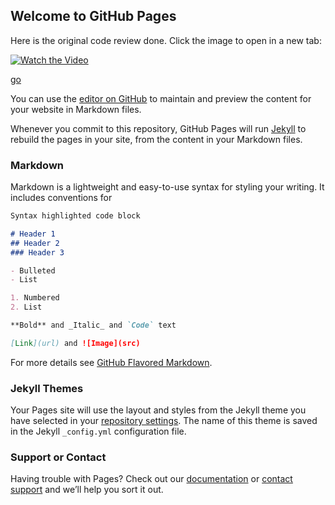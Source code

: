 ## Welcome to GitHub Pages

Here is the original code review done. Click the image to open in a new tab:

[![Watch the Video](https://user-images.githubusercontent.com/54014387/154746799-9a32f995-b7bf-492a-8e96-47e56e0d60a4.png)](https://youtu.be/yE5N1a46ZKg)

[go](https://youtu.be/yE5N1a46ZKg)

You can use the [editor on GitHub](https://github.com/lzburkham/lzburkham.github.io/edit/main/README.md) to maintain and preview the content for your website in Markdown files.

Whenever you commit to this repository, GitHub Pages will run [Jekyll](https://jekyllrb.com/) to rebuild the pages in your site, from the content in your Markdown files.

### Markdown

Markdown is a lightweight and easy-to-use syntax for styling your writing. It includes conventions for

```markdown
Syntax highlighted code block

# Header 1
## Header 2
### Header 3

- Bulleted
- List

1. Numbered
2. List

**Bold** and _Italic_ and `Code` text

[Link](url) and ![Image](src)
```

For more details see [GitHub Flavored Markdown](https://guides.github.com/features/mastering-markdown/).

### Jekyll Themes

Your Pages site will use the layout and styles from the Jekyll theme you have selected in your [repository settings](https://github.com/lzburkham/lzburkham.github.io/settings/pages). The name of this theme is saved in the Jekyll `_config.yml` configuration file.

### Support or Contact

Having trouble with Pages? Check out our [documentation](https://docs.github.com/categories/github-pages-basics/) or [contact support](https://support.github.com/contact) and we’ll help you sort it out.

